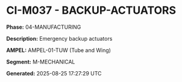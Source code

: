# CI-M037 - BACKUP-ACTUATORS

**Phase:** 04-MANUFACTURING

**Description:** Emergency backup actuators

**AMPEL:** AMPEL-01-TUW (Tube and Wing)

**Segment:** M-MECHANICAL

**Generated:** 2025-08-25 17:27:29 UTC
